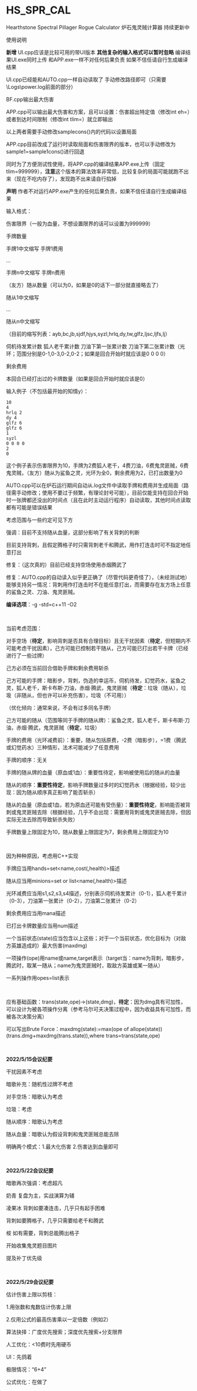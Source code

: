 # HS_SPR_CAL
Hearthstone Spectral Pillager Rogue Calculator
炉石鬼灵贼计算器 持续更新中

使用说明

**新增** UI.cpp应该是比较可用的带UI版本 **其他复杂的输入格式可以暂时忽略** 编译结果UI.exe同时上传 和APP.exe一样不对任何后果负责 如果不信任请自行生成编译结果

UI.cpp已经能和AUTO.cpp一样自动读取了 手动修改路径即可（只需要\Logs\power.log前面的部分）

BF.cpp输出最大伤害

APP.cpp可以输出最大伤害和方案，且可以设置：伤害超出特定值（修改int eh=）或者到达时间限制（修改int tlim=）就立即输出

以上两者需要手动修改samplecons()内的代码以设置局面

APP.cpp目前改成了运行时读取局面和伤害限界的版本，也可以手动修改为sample1=sample1cons()进行回退

同时为了方便测试性使用，将APP.cpp的编译结果APP.exe上传（固定tlim=999999），**注意**这个版本的算法效率非常低，比较复杂的局面可能就跑不出来（现在不吃内存了），发现跑不出来请自行掐掉

**声明** 作者不对运行APP.exe产生的任何后果负责，如果不信任请自行生成编译结果

输入格式：

伤害限界（一般为血量，不想设置限界的话可以设置为999999）

手牌数量

手牌1中文缩写 手牌1费用

...

手牌n中文缩写 手牌n费用

（友方）随从数量（可以为0，如果是0的话下一部分就直接略去了）

随从1中文缩写

...

随从n中文缩写

（目前的缩写列表：ayb,bc,jb,sjdf,hjys,syzl,hrlq,dy,tw,glfz,ljsc,ljfs,lj）

伺机待发累计数 狐人老千累计数 刀油下第一张累计数 刀油下第二张累计数（光环；范围分别是0-1,0-3,0-2,0-2；如果是回合开始时就应该是0 0 0 0）

剩余费用

本回合已经打出过的卡牌数量（如果是回合开始时就应该是0）

输入例子（不包括最开始的知情y）：

```
10
4
hrlq 2
dy 4
glfz 6
glfz 6
1
syzl
0 0 0 0
2
0
```

这个例子表示伤害限界为10，手牌为2费狐人老千，4费刀油，6费鬼灵匪贼，6费鬼灵贼，（友方）随从为鲨鱼之灵，光环为全0，剩余费用为2，已打出数量为0

AUTO.cpp可以在炉石运行期间自动从.log文件中读取手牌和费用并生成局面（路径需手动修改；使用不要过于频繁，有理论封号可能），目前仅能支持在回合开始时一张牌都还没出的时间点（且在此时主动运行程序）自动读取，其他时间点读取都有可能是错误结果

考虑范围与一些约定可见下方

强调：目前不支持随从血量，这部分影响了有关背刺的判断

目前支持背刺，且假定腾格子时只需背刺老千和腾武，用作打连击时可不指定地任意打出

修复：（这次真的）目前已经支持空场使用赤烟腾武了

修复：AUTO.cpp的自动读入似乎更正确了（尽管代码更奇怪了），（未经测试地）能够支持另一情况：背刺用作打连击时不在能任意打出，而需要存在友方场上任意的鲨鱼之灵、刀油、鬼灵匪贼。

**编译选项**：-g -std=c++11 -O2

</br>

当前考虑范围：

对手空场（**待定**，影响背刺是否具有合理目标）且无干扰因素（**待定**，但短期内不可能考虑干扰因素），己方可能已控制若干随从，己方可能已打出若干卡牌（已经进行了一些过牌）

己方必须在当前回合借助手牌和剩余费用斩杀

己方可能的手牌：暗影步，背刺，伪造的幸运币，伺机待发，幻觉药水，鲨鱼之灵，狐人老千，斯卡布斯·刀油，赤烟·腾武，鬼灵匪贼（**待定**：垃圾（随从），垃圾（非随从，但也许可以补充伤害），垃圾（不可用））

（优化倾向：通常来说，不会有过多同名手牌）

己方可能的随从（范围等同于手牌的随从牌）：鲨鱼之灵，狐人老千，斯卡布斯·刀油，赤烟·腾武，鬼灵匪贼（**待定**，垃圾）

手牌的费用（光环减费前）：重要，随从包括原费，-2费（暗影步），=1费（腾武或幻觉药水）三种情形，法术可能减少了任意费用

手牌的顺序：无关

手牌的随从牌的血量（原血或1血）：重要性待定，影响被使用后的随从的血量

随从的顺序：**重要性待定**，影响手牌数量过多时的幻觉药水（根据经验，较少出现：因为随从顺序真正影响了能否斩杀）

随从的血量（原血或1血，若为原血还可能有受伤量）：**重要性待定**，影响能否被背刺或鬼灵匪贼去除（根据经验，几乎不会出现：需要用背刺或鬼灵匪贼去除，但因实际无法去除而导致斩杀失败）

手牌数量上限固定为10，随从数量上限固定为7，剩余费用上限固定为10

</br>

因为种种原因，考虑用C++实现

手牌应当用hands=set<name,cost(,health)>描述

随从应当用minions=set or list<name(,health)>描述

光环减费应当用s1,s2,s3,s4描述，分别表示伺机待发累计（0-1），狐人老千累计（0-3），刀油第一张累计（0-2），刀油第二张累计（0-2）

剩余费用应当用mana描述

已打出卡牌数量应当用num描述

一个当前状态(state)应当包含以上这些；对于一个当前状态，优化目标为（对敌方英雄造成的）最大伤害(maxdmg)

一项操作(ope)用name或name,target表示（target当：name为背刺，暗影步，腾武时，取某一随从；name为鬼灵匪贼时，取敌方英雄或某一随从）

一系列操作用opes=list<ope>表示
  
</br>

应有基础函数：trans(state,ope)->(state,dmg)，**待定**：因为dmg具有可加性，可以设计为被各项操作分离（参考马尔可夫决策过程中，因为收益具有可加性，而被各次决策分离）

可以写出Brute Force：maxdmg(state):=max(ope of allope(state))(trans.dmg+maxdmg(trans.state)),where trans=trans(state,ope)

</br>

**2022/5/15会议纪要**

干扰因素不考虑

暗歌补充：随机性过牌不考虑

对手空场：暗歌认为考虑

垃圾：考虑

随从顺序：暗歌认为考虑

随从血量：暗歌认为假设背刺和鬼灵匪贼总能去除

明确两个模式：1.最大化伤害 2.伤害达到血量即可

</br>

**2022/5/22会议纪要**

暗歌再次强调：考虑超凡

奶青 复盘为主，实战演算为辅

凌果冰 背刺如要凑连击，几乎只有起手困难

背刺如要腾格子，几乎只需要给老千和腾武

桉 如有需要，背刺总能腾出格子

开始收集鬼灵题目图片

提及补丁优先级

</br>

**2022/5/29会议纪要**

估计伤害上限以剪枝：

1.用张数和鬼数估计伤害上限

2.仅用公式的最高伤害乘以一定倍数（例如2）

算法抉择：广度优先搜索；深度优先搜索+分支限界

人工优化：<10费时先用硬币

UI：先鸽着

极限情况：“6+4”

公式优化：在做了

